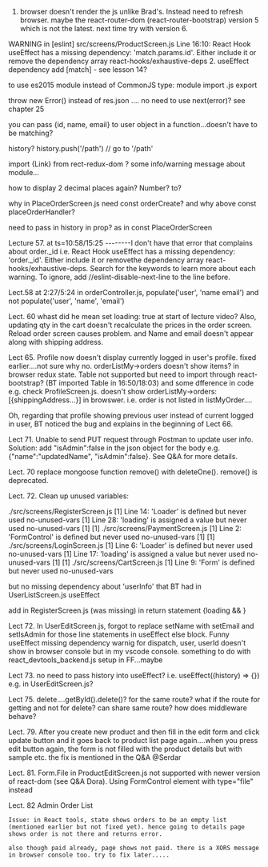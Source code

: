 1. browser doesn't render the js unlike Brad's. Instead need to refresh browser. maybe the react-router-dom (react-router-bootstrap) version 5 which is not the latest. next time try with version 6.

WARNING in [eslint] 
src/screens/ProductScreen.js
  Line 16:10:  React Hook useEffect has a missing dependency: 'match.params.id'. Either include it or remove the dependency array  react-hooks/exhaustive-deps
2. useEffect dependency add [match] - see lesson 14?



to use es2015 module instead of CommonJS
type: module
import
.js
export

throw new Error() instead of res.json .... no need to use next(error)? see chapter 25

you can pass {id, name, email} to user object in a function...doesn't have to be matching?

history?
history.push('/path')   // go to '/path'

import {Link} from rect-redux-dom ? some info/warning message about module...

how to display 2 decimal places again? Number? to?

why in PlaceOrderScreen.js need const orderCreate? and why above const placeOrderHandler?

need to pass in history in prop? as in const PlaceOrderScreen

Lecture 57. at ts=10:58/15:25 --------I don't have that error that complains about order._id i.e. React Hook useEffect has a missing dependency: 'order._id'. Either include it or removethe dependency array react-hooks/exhaustive-deps. Search for the keywords to learn more about each warning. To ignore, add //eslint-disable-next-line to the line before.

Lect.58 at 2:27/5:24 in orderController.js, populate('user', 'name email') and not populate('user', 'name', 'email')

Lect. 60 whast did he mean set loading: true at start of lecture video? Also, updating qty in the cart doesn't recalculate the prices in the order screen. Reload order screen causes problem. and Name and email doesn't appear along with shipping address.

Lect 65. Profile now doesn't display currently logged in user's profile. fixed earlier....not sure why no. orderListMy->orders doesn't show items? in browser redux state. Table not supported but need to import through react-bootstrap? (BT imported Table in 16:50/18:03) and some dfference in code e.g. check ProfileScreen.js. doesn't show orderListMy->orders:[{shippingAddress...}] in browswer. i.e. order is not listed in listMyOrder....

Oh, regarding that profile showing previous user instead of current logged in user, BT noticed the bug and explains in the beginning of Lect 66.


Lect 71. Unable to send PUT request through Postman to update user info. Solution: add "isAdmin":false in the json object for the body e.g. {"name":"updatedName", "isAdmin":false}. See Q&A for more details.

Lect. 70 replace mongoose function remove() with deleteOne(). remove() is deprecated.

Lect. 72. Clean up unused variables:

./src/screens/RegisterScreen.js
[1]   Line 14:   'Loader' is defined but never used            no-unused-vars
[1]   Line 28:  'loading' is assigned a value but never used  no-unused-vars
[1] 
[1] ./src/screens/PaymentScreen.js
[1]   Line 2:  'FormControl' is defined but never used  no-unused-vars
[1] 
[1] ./src/screens/LoginScreen.js
[1]   Line 6:    'Loader' is defined but never used            no-unused-vars
[1]   Line 17:  'loading' is assigned a value but never used  no-unused-vars
[1] 
[1] ./src/screens/CartScreen.js
[1]   Line 9:  'Form' is defined but never used  no-unused-vars

but no missing dependency about 'userInfo' that BT had in UserListScreen.js useEffect

add in RegisterScreen.js (was missing) in return statement     {loading && <Loader />}

Lect 72. In UserEditScreen.js, forgot to replace setName with setEmail and setIsAdmin for those line statements in useEffect else block. Funny useEffect missing dependency warnig for dispatch, user, userId doesn't show in browser console but in my vscode console. something to do with react_devtools_backend.js setup in FF...maybe

Lect 73. no need to pass history into useEffect? i.e. useEffect((history) => {}) e.g. in UserEditScreen.js?

Lect 75. delete....getById().delete()? for the same route? what if the route for getting and not for delete? can share same route? how does middleware behave?

Lect. 79. After you create new product and then fill in the edit form and click update button and it goes back to product list page again....when you press edit button again, the form is not filled with the product details but with sample etc. the fix is mentioned in the Q&A @Serdar

Lect. 81. Form.File in ProductEditScreen.js not supported with newer version of react-dom (see Q&A Dora). Using FormControl element with type="file" instead

Lect. 82 Admin Order List

    Issue: in React tools, state shows orders to be an empty list (mentioned earlier but not fixed yet). hence going to details page shows order is not there and returns error.

    also though paid already, page shows not paid. there is a XORS message in browser console too. try to fix later.....
